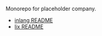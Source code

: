 Monorepo for placeholder company.

- [inlang README](https://github.com/inlang/inlang)
- [lix README](https://github.com/inlang/lix)
